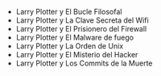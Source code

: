 * Larry Plotter y El Bucle Filosofal
* Larry Plotter y La Clave Secreta del Wifi
* Larry Plotter y El Prisionero del Firewall
* Larry Plotter y El Malware de fuego
* Larry Plotter y La Orden de Unix
* Larry Plotter y El Misterio del Hacker
* Larry Plotter y Los Commits de la Muerte
